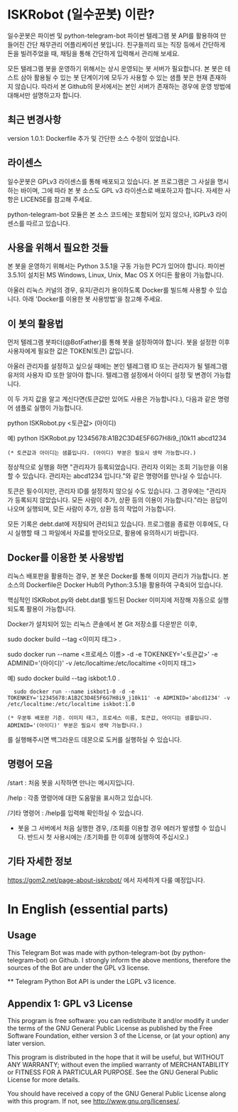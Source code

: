 # ISKRobot (일수꾼봇) 이란?
일수꾼봇은 파이썬 및 python-telegram-bot 파이썬 텔레그램 봇 API를 활용하여 만들어진 간단 채무관리 어플리케이션 봇입니다.
친구들끼리 또는 직장 등에서 간단하게 돈을 빌려주었을 때, 채팅을 통해 간단하게 입력해서 관리해 보세요.

모든 텔레그램 봇을 운영하기 위해서는 상시 운영되는 봇 서버가 필요합니다. 본 봇은 테스트 삼아 활용될 수 있는 봇 단계이기에 모두가 사용할 수 있는 샘플 봇은 현재 존재하지 않습니다.
따라서 본 Github의 문서에서는 본인 서버가 존재하는 경우에 운영 방법에 대해서만 설명하고자 합니다.


## 최근 변경사항
version 1.0.1: Dockerfile 추가 및 간단한 소스 수정이 있었습니다.


## 라이센스
일수꾼봇은 GPLv3 라이센스를 통해 배포되고 있습니다. 본 프로그램은 그 사실을 명시하는 바이며, 그에 따라 본 봇 소스도 GPL v3 라이센스로 배포하고자 합니다. 자세한 사항은 LICENSE를 참고해 주세요.

python-telegram-bot 모듈은 본 소스 코드에는 포함되어 있지 않으나, lGPLv3 라이센스를 따르고 있습니다.


## 사용을 위해서 필요한 것들
본 봇을 운영하기 위해서는 Python 3.5.1을 구동 가능한 PC가 있어야 합니다. 파이썬 3.5.1이 설치된 MS Windows, Linux, Unix, Mac OS X 어디든 활용이 가능합니다.

아울러 리눅스 커널의 경우, 유지/관리가 용이하도록 Docker를 빌드해 사용할 수 있습니다. 아래 'Docker를 이용한 봇 사용방법'을 참고해 주세요.


## 이 봇의 활용법
먼저 텔레그램 봇파더(@BotFather)를 통해 봇을 설정하여야 합니다. 봇을 설정한 이후 사용자에게 필요한 값은 TOKEN(토큰) 값입니다.

아울러 관리자를 설정하고 싶으실 때에는 본인 텔레그램 ID 또는 관리자가 될 텔레그램 유저의 사용자 ID 또한 알아야 합니다. 텔레그램 설정에서 아이디 설정 및 변경이 가능합니다.

이 두 가지 값을 알고 계신다면(토큰값만 있어도 사용은 가능합니다.), 다음과 같은 명령어 샘플로 실행이 가능합니다.


  python ISKRobot.py <토큰값> (아이디)

  예) python ISKRobot.py 12345678:A1B2C3D4E5F6G7H8i9_j10k11 abcd1234

    (* 토큰값과 아이디는 샘플입니다. (아이디) 부분은 필요시 생략 가능합니다.)


정상적으로 실행을 하면 "관리자가 등록되었습니다. 관리자 이외는 조회 기능만을 이용할 수 있습니다. 관리자는 abcd1234 입니다."와 같은 명령어를 만나실 수 있습니다.

토큰은 필수이지만, 관리자 ID를 설정하지 않으실 수도 있습니다.
그 경우에는 "관리자가 등록되지 않았습니다. 모든 사람이 추가, 상환 등의 이용이 가능합니다."라는 응답이 나오며 실행되며, 모든 사람이 추가, 상환 등의 작업이 가능합니다.

모든 기록은 debt.dat에 저장되어 관리되고 있습니다. 프로그램을 종료한 이후에도, 다시 실행할 때 그 파일에서 자료를 받아오므로, 활용에 유의하시기 바랍니다.


## Docker를 이용한 봇 사용방법
리눅스 배포판을 활용하는 경우, 본 봇은 Docker를 통해 이미지 관리가 가능합니다. 본 소스의 Dockerfile은 Docker Hub의 Python:3.5.1을 활용하여 구축되어 있습니다.

핵심적인 ISKRobot.py와 debt.dat를 빌드된 Docker 이미지에 저장해 자동으로 실행되도록 활용이 가능합니다.

Docker가 설치되어 있는 리눅스 콘솔에서 본 Git 저장소를 다운받은 이후,


  sudo docker build --tag <이미지 태그> .

  sudo docker run --name <프로세스 이름> -d -e TOKENKEY='<토큰값>' -e ADMINID='(아이디)' -v /etc/localtime:/etc/localtime <이미지 태그>

  예) sudo docker build --tag iskbot:1.0 .

      sudo docker run --name iskbot1-0 -d -e TOKENKEY='12345678:A1B2C3D4E5F6G7H8i9_j10k11' -e ADMINID='abcd1234' -v /etc/localtime:/etc/localtime iskbot:1.0

    (* 우분투 배포판 기준. 이미지 태그, 프로세스 이름, 토큰값, 아이디는 샘플입니다. ADMINID='(아이디)' 부분은 필요시 생략 가능합니다.)


를 실행해주시면 백그라운드 데몬으로 도커를 실행하실 수 있습니다.


## 명령어 모음
/start : 처음 봇을 시작하면 만나는 메시지입니다.

/help : 각종 명령어에 대한 도움말을 표시하고 있습니다.

/기타 명령어 : /help를 입력해 확인하실 수 있습니다.

 * 봇을 그 서버에서 처음 실행한 경우, /조회를 이용할 경우 에러가 발생할 수 있습니다. 반드시 첫 사용시에는 /초기화를 한 이후에 실행하여 주십시오.)


## 기타 자세한 정보
https://gom2.net/page-about-iskrobot/ 에서 자세하게 다룰 예정입니다.




# In English (essential parts)


## Usage
This Telegram Bot was made with python-telegram-bot (by python-telegram-bot) on Github.
I strongly inform the above mentions, therefore the sources of the Bot are under the GPL v3 license.

 ** Telegram Python Bot API is under the LGPL v3 licence.


## Appendix 1: GPL v3 License

This program is free software: you can redistribute it and/or modify
it under the terms of the GNU General Public License as published by
the Free Software Foundation, either version 3 of the License, or
(at your option) any later version.

This program is distributed in the hope that it will be useful,
but WITHOUT ANY WARRANTY; without even the implied warranty of
MERCHANTABILITY or FITNESS FOR A PARTICULAR PURPOSE.  See the
GNU General Public License for more details.

You should have received a copy of the GNU General Public License
along with this program.  If not, see <http://www.gnu.org/licenses/>.
